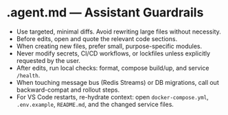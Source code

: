 # .agent.md — Assistant Guardrails

- Use targeted, minimal diffs. Avoid rewriting large files without necessity.
- Before edits, open and quote the relevant code sections.
- When creating new files, prefer small, purpose-specific modules.
- Never modify secrets, CI/CD workflows, or lockfiles unless explicitly requested by the user.
- After edits, run local checks: format, compose build/up, and service `/health`.
- When touching message bus (Redis Streams) or DB migrations, call out backward-compat and rollout steps.
- For VS Code restarts, re-hydrate context: open `docker-compose.yml`, `.env.example`, `README.md`, and the changed service files.
